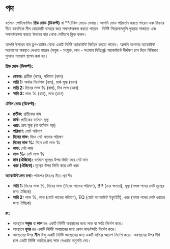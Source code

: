 # **পদ**

বর্তমান পোর্টফোলিও **গ্রিড মোড (ডিফল্ট)** বা **টেবিল মোডে দেখায়। 
আপনি মোড পরিবর্তন করতে পারেন এবং স্ক্রিনের নীচে ডানদিকে নীল বোতামটি ব্যবহার করে সক্ষম/অক্ষম করতে পারেন।
নির্দিষ্ট শিরোনামগুলি পুনরায় সাজাতে এবং সক্ষম/অক্ষম করতে উপরের বাম থেকে সেটিংসে ক্লিক করুন।

আপনি উপরের বাম ড্রপ-ডাউন থেকে একটি নির্দিষ্ট অ্যাকাউন্ট নির্বাচন করতে পারেন।
আপনি আপনার অ্যাকাউন্ট সংযোগের অবস্থাও দেখতে পারেন (সবুজ - সংযুক্ত, লাল - সংযোগ বিচ্ছিন্ন)৷
অ্যাকাউন্টে দীর্ঘক্ষণ চাপ দিলে বিনিময়ে পুনরায় সংযোগ স্থাপন করা হয়।

**গ্রিড মোড (ডিফল্ট):**
  - **হেডার:** প্রতীক (বাম), পরিমাণ (ডান)
  - **সারি 1:** অর্ডার নির্দেশক (বাম), মার্ক মূল্য (ডান)
  - **সারি 2:** দিনের লাভ % (বাম), দিন লাভ (ডান)
  - **সারি 3:** লাভ % (বাম), লাভ (ডান)

**টেবিল মোড (ডিফল্ট):**
  - **প্রতীক:** প্রতীকের নাম
  - **মার্ক:** প্রতীকের বর্তমান মূল্য
  - **খরচ:** ক্রয় মূল্য (বা বর্তমান গড়)
  - **পরিমাণ:** মোট পরিমাণ
  - **দিনের লাভ:** দিনে নেট লাভের পরিমাণ
  - **দিনের লাভ %:** দিনে নেট লাভ %
  - **লাভ:** নেট লাভ
  - **লাভ %:** নেট লাভ %
  - **মান (ঐচ্ছিক):** বর্তমান মূল্যের উপর ভিত্তি করে নেট মান
  - **খরচ (ঐচ্ছিক):** মূল্যের উপর ভিত্তি করে নেট খরচ

**অ্যাকাউন্ট দ্রুত তথ্য:**
  পজিশন স্ক্রিনের নীচে প্রদর্শিত
  - **সারি 1:** দিনের লাভ %, দিনের লাভ (দিনের লাভের পরিমাণ), BP (ক্রয় ক্ষমতা), মূল্য (সমস্ত পদের মোট মূল্যের জন্য ঐচ্ছিক)
  - **সারি 2:** লাভ %, লাভ (মোট লাভের পরিমাণ), EQ (মোট অ্যাকাউন্ট ইক্যুইটি), খরচ (সমস্ত পদের মোট খরচের জন্য ঐচ্ছিক)

**রং:**
  - অবস্থানে **সবুজ** বা **লাল** রঙ একটি নির্দিষ্ট অবস্থানের জন্য লাভ বা ক্ষতি নির্দেশ করে।
  - অবস্থানে **ধূসর** রঙ একটি নির্দিষ্ট অবস্থানের জন্য কোন লাভ/ক্ষতি নির্দেশ করে।
  - অবস্থানের উপর **নীল** বিন্দু একটি নির্দিষ্ট অবস্থানের জন্য একটি সক্রিয় আদেশ নির্দেশ করে। অবস্থানের উপর দীর্ঘ চাপ একটি নির্দিষ্ট অর্ডারে দ্রুত লাফ দেওয়ার অনুমতি দেয়।
